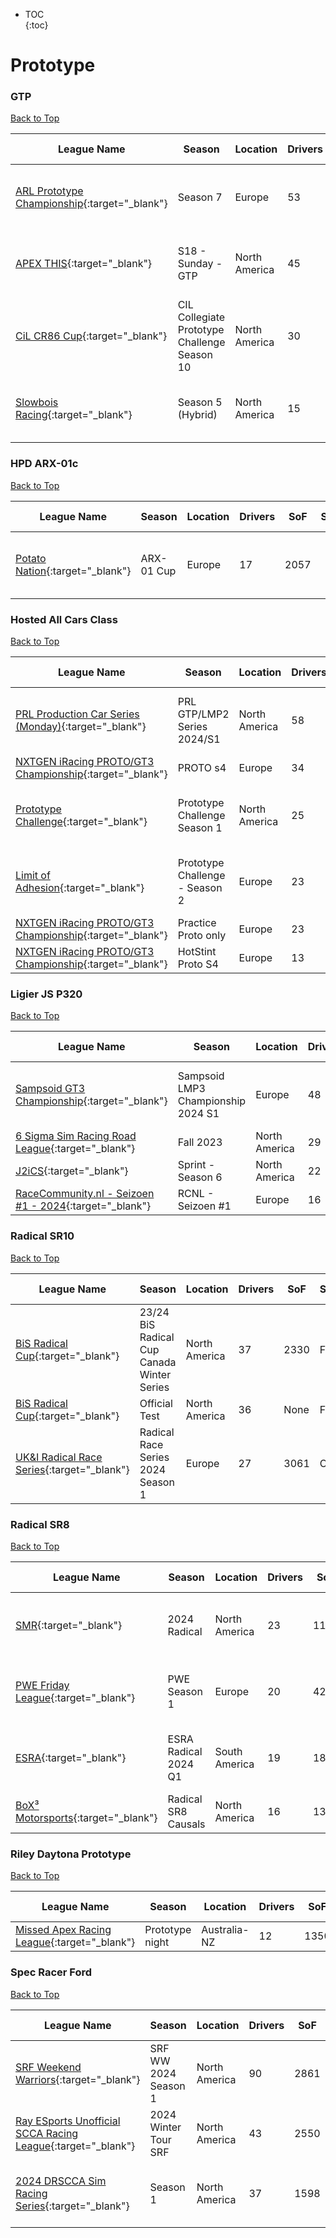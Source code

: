 * TOC  
{:toc}

# Prototype

### GTP

[Back to Top](#)  

| League Name | Season | Location | Drivers | SoF | Setup | Upcoming Race | New York | London | Sydney |
|-----------------------------------------------------------------------------------------------------------------------|--------------------------------------------|-------------|-------|----|-----|-------------------------|----------------------------|----------------------------|-----------------------------|
|[ARL Prototype Championship](https://members.iracing.com/membersite/member/LeagueView.do?league=6332){:target="_blank"} |Season 7 |Europe |53 |3346 | |Silverstone Circuit |Wed, February 28 01:00PM EST |Wed, February 28 06:00PM GMT |Thu, February 29 05:00AM AEDT |
|[APEX THIS](https://members.iracing.com/membersite/member/LeagueView.do?league=3265){:target="_blank"} |S18 \- Sunday \- GTP |North America |45 |2073 |Both |Circuit Gilles Villeneuve |Sun, February 25 07:00PM EST |Mon, February 26 12:00AM GMT |Mon, February 26 11:00AM AEDT |
|[CiL CR86 Cup](https://members.iracing.com/membersite/member/LeagueView.do?league=5685){:target="_blank"} |CIL Collegiate Prototype Challenge Season 10 |North America |30 |2001 | | | | | |
|[Slowbois Racing](https://members.iracing.com/membersite/member/LeagueView.do?league=9743){:target="_blank"} |Season 5 \(Hybrid\) |North America |15 |1510 | |Circuit Zandvoort |Sun, February 25 08:20PM EST |Mon, February 26 01:20AM GMT |Mon, February 26 12:20PM AEDT |

### HPD ARX-01c

[Back to Top](#)  

| League Name | Season | Location | Drivers | SoF | Setup | Upcoming Race | New York | London | Sydney |
|----------------------------------------------------------------------------------------------------------|-----------|--------|-------|----|-----|----------------------------------|----------------------------|----------------------------|-----------------------------|
|[Potato Nation](https://members.iracing.com/membersite/member/LeagueView.do?league=8525){:target="_blank"} |ARX\-01 Cup |Europe |17 |2057 | |Suzuka International Racing Course |Sun, February 25 04:00PM EST |Sun, February 25 09:00PM GMT |Mon, February 26 08:00AM AEDT |

### Hosted All Cars Class

[Back to Top](#)  

| League Name | Season | Location | Drivers | SoF | Setup | Upcoming Race | New York | London | Sydney |
|----------------------------------------------------------------------------------------------------------------------------------|-------------------------------|-------------|-------|----|-----|--------------------------|----------------------------|----------------------------|-----------------------------|
|[PRL Production Car Series \(Monday\)](https://members.iracing.com/membersite/member/LeagueView.do?league=7084){:target="_blank"} |PRL GTP/LMP2 Series 2024/S1 |North America |58 |2741 | |Circuit Gilles Villeneuve |Mon, February 26 07:30PM EST |Tue, February 27 12:30AM GMT |Tue, February 27 11:30AM AEDT |
|[NXTGEN iRacing PROTO/GT3 Championship](https://members.iracing.com/membersite/member/LeagueView.do?league=7015){:target="_blank"} |PROTO s4 |Europe |34 |2400 |Fixed | | | | |
|[Prototype Challenge](https://members.iracing.com/membersite/member/LeagueView.do?league=10357){:target="_blank"} |Prototype Challenge Season 1 |North America |25 |2950 |Open |Silverstone Circuit |Thu, February 29 07:25PM EST |Fri, March 01 12:25AM GMT |Fri, March 01 11:25AM AEDT |
|[Limit of Adhesion](https://members.iracing.com/membersite/member/LeagueView.do?league=3564){:target="_blank"} |Prototype Challenge \- Season 2 |Europe |23 |2109 |Both |Watkins Glen International |Sun, February 25 03:00PM EST |Sun, February 25 08:00PM GMT |Mon, February 26 07:00AM AEDT |
|[NXTGEN iRacing PROTO/GT3 Championship](https://members.iracing.com/membersite/member/LeagueView.do?league=7015){:target="_blank"} |Practice Proto only |Europe |23 |2393 |Fixed | | | | |
|[NXTGEN iRacing PROTO/GT3 Championship](https://members.iracing.com/membersite/member/LeagueView.do?league=7015){:target="_blank"} |HotStint Proto S4 |Europe |13 |None |Fixed | | | | |

### Ligier JS P320

[Back to Top](#)  

| League Name | Season | Location | Drivers | SoF | Setup | Upcoming Race | New York | London | Sydney |
|--------------------------------------------------------------------------------------------------------------------------------------|----------------------------------|-------------|-------|----|-----|--------------------|----------------------------|----------------------------|-----------------------------|
|[Sampsoid GT3 Championship](https://members.iracing.com/membersite/member/LeagueView.do?league=6618){:target="_blank"} |Sampsoid LMP3 Championship 2024 S1 |Europe |48 |2335 |Fixed |Brands Hatch Circuit |Sat, February 24 01:00PM EST |Sat, February 24 06:00PM GMT |Sun, February 25 05:00AM AEDT |
|[6 Sigma Sim Racing Road League](https://members.iracing.com/membersite/member/LeagueView.do?league=9154){:target="_blank"} |Fall 2023 |North America |29 |1882 |Fixed | | | | |
|[J2iCS](https://members.iracing.com/membersite/member/LeagueView.do?league=3630){:target="_blank"} |Sprint \- Season 6 |North America |22 |2132 |Both | | | | |
|[RaceCommunity\.nl \- Seizoen \#1 \- 2024](https://members.iracing.com/membersite/member/LeagueView.do?league=10415){:target="_blank"} |RCNL \- Seizoen \#1 |Europe |16 |1687 | | | | | |

### Radical SR10

[Back to Top](#)  

| League Name | Season | Location | Drivers | SoF | Setup | Upcoming Race | New York | London | Sydney |
|---------------------------------------------------------------------------------------------------------------------|------------------------------------------|-------------|-------|----|-----|------------------------------|----------------------------|----------------------------|-----------------------------|
|[BiS Radical Cup](https://members.iracing.com/membersite/member/LeagueView.do?league=9196){:target="_blank"} |23/24 BiS Radical Cup Canada Winter Series |North America |37 |2330 |Fixed |Canadian Tire Motorsports Park |Wed, February 28 06:30PM EST |Wed, February 28 11:30PM GMT |Thu, February 29 10:30AM AEDT |
|[BiS Radical Cup](https://members.iracing.com/membersite/member/LeagueView.do?league=9196){:target="_blank"} |Official Test |North America |36 |None |Fixed | | | | |
|[UK&I Radical Race Series](https://members.iracing.com/membersite/member/LeagueView.do?league=5547){:target="_blank"} |Radical Race Series 2024 Season 1 |Europe |27 |3061 |Open |Donington Park Racing Circuit |Thu, February 29 02:15PM EST |Thu, February 29 07:15PM GMT |Fri, March 01 06:15AM AEDT |

### Radical SR8

[Back to Top](#)  

| League Name | Season | Location | Drivers | SoF | Setup | Upcoming Race | New York | London | Sydney |
|---------------------------------------------------------------------------------------------------------------|--------------------|-------------|-------|----|-----|----------------------------------|----------------------------|----------------------------|-----------------------------|
|[SMR](https://members.iracing.com/membersite/member/LeagueView.do?league=8725){:target="_blank"} |2024 Radical |North America |23 |1178 |Fixed |WeatherTech Raceway at Laguna Seca |Thu, February 29 09:30PM EST |Fri, March 01 02:30AM GMT |Fri, March 01 01:30PM AEDT |
|[PWE Friday League](https://members.iracing.com/membersite/member/LeagueView.do?league=10470){:target="_blank"} |PWE Season 1 |Europe |20 |4209 | |Fuji International Speedway |Fri, February 23 02:20PM EST |Fri, February 23 07:20PM GMT |Sat, February 24 06:20AM AEDT |
|[ESRA](https://members.iracing.com/membersite/member/LeagueView.do?league=10373){:target="_blank"} |ESRA Radical 2024 Q1 |South America |19 |1815 | |Circuit de Spa-Francorchamps |Tue, February 27 05:25PM EST |Tue, February 27 10:25PM GMT |Wed, February 28 09:25AM AEDT |
|[BoX³ Motorsports](https://members.iracing.com/membersite/member/LeagueView.do?league=8344){:target="_blank"} |Radical SR8 Causals |North America |16 |1355 | | | | | |

### Riley Daytona Prototype

[Back to Top](#)  

| League Name | Season | Location | Drivers | SoF | Setup | Upcoming Race | New York | London | Sydney |
|----------------------------------------------------------------------------------------------------------------------|---------------|------------|-------|----|-----|-------------|--------|------|------|
|[Missed Apex Racing League](https://members.iracing.com/membersite/member/LeagueView.do?league=8693){:target="_blank"} |Prototype night |Australia-NZ |12 |1350 |Both | | | | |

### Spec Racer Ford

[Back to Top](#)  

| League Name | Season | Location | Drivers | SoF | Setup | Upcoming Race | New York | London | Sydney |
|--------------------------------------------------------------------------------------------------------------------------------------|--------------------|-------------|-------|----|-----|----------------------------------|----------------------------|----------------------------|-----------------------------|
|[SRF Weekend Warriors](https://members.iracing.com/membersite/member/LeagueView.do?league=1566){:target="_blank"} |SRF WW 2024 Season 1 |North America |90 |2861 |Open |WeatherTech Raceway at Laguna Seca |Sun, February 25 01:40PM EST |Sun, February 25 06:40PM GMT |Mon, February 26 05:40AM AEDT |
|[Ray ESports Unofficial SCCA Racing League](https://members.iracing.com/membersite/member/LeagueView.do?league=6236){:target="_blank"} |2024 Winter Tour SRF |North America |43 |2550 |Open | | | | |
|[2024 DRSCCA Sim Racing Series](https://members.iracing.com/membersite/member/LeagueView.do?league=10649){:target="_blank"} |Season 1 |North America |37 |1598 | |Mid-Ohio Sports Car Course |Tue, February 27 07:00PM EST |Wed, February 28 12:00AM GMT |Wed, February 28 11:00AM AEDT |

